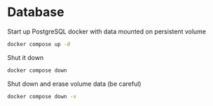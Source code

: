 # Database

Start up PostgreSQL docker with data mounted on persistent volume

```bash
docker compose up -d
```

Shut it down

```bash
docker compose down
```

Shut down and erase volume data (be careful)

```bash
docker compose down -v
```